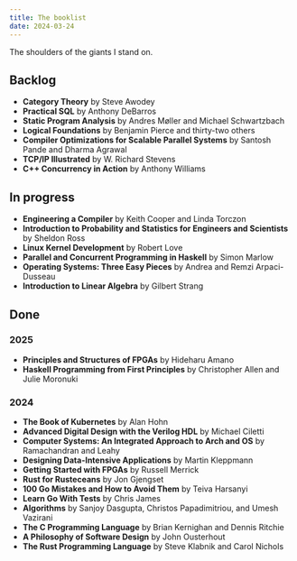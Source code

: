 ```yaml
---
title: The booklist
date: 2024-03-24
---
```

The shoulders of the giants I stand on.

## Backlog
- **Category Theory** by Steve Awodey
- **Practical SQL** by Anthony DeBarros
- **Static Program Analysis** by Andres Møller and Michael Schwartzbach
- **Logical Foundations** by Benjamin Pierce and thirty-two others
- **Compiler Optimizations for Scalable Parallel Systems** by Santosh Pande and Dharma Agrawal
- **TCP/IP Illustrated** by W. Richard Stevens
- **C++ Concurrency in Action** by Anthony Williams


## In progress

- **Engineering a Compiler** by Keith Cooper and Linda Torczon
- **Introduction to Probability and Statistics for Engineers and Scientists** by Sheldon Ross
- **Linux Kernel Development** by Robert Love
- **Parallel and Concurrent Programming in Haskell** by Simon Marlow
- **Operating Systems: Three Easy Pieces** by Andrea and Remzi Arpaci-Dusseau
- **Introduction to Linear Algebra** by Gilbert Strang

## Done

### 2025

- **Principles and Structures of FPGAs** by Hideharu Amano
- **Haskell Programming from First Principles** by Christopher Allen and Julie Moronuki

### 2024

- **The Book of Kubernetes** by Alan Hohn
- **Advanced Digital Design with the Verilog HDL** by Michael Ciletti
- **Computer Systems: An Integrated Approach to Arch and OS** by Ramachandran and Leahy
- **Designing Data-Intensive Applications** by Martin Kleppmann
- **Getting Started with FPGAs** by Russell Merrick
- **Rust for Rusteceans** by Jon Gjengset
- **100 Go Mistakes and How to Avoid Them** by Teiva Harsanyi
- **Learn Go With Tests** by Chris James
- **Algorithms** by Sanjoy Dasgupta, Christos Papadimitriou, and Umesh Vazirani
- **The C Programming Language** by Brian Kernighan and Dennis Ritchie
- **A Philosophy of Software Design** by John Ousterhout
- **The Rust Programming Language** by Steve Klabnik and Carol Nichols
